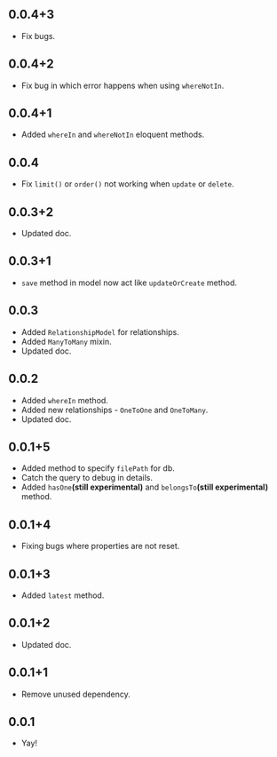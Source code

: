 ## 0.0.4+3

- Fix bugs.

## 0.0.4+2

- Fix bug in which error happens when using `whereNotIn`.

## 0.0.4+1

- Added `whereIn` and `whereNotIn` eloquent methods.

## 0.0.4

- Fix `limit()` or `order()` not working when `update` or `delete`.

## 0.0.3+2

- Updated doc.

## 0.0.3+1

- `save` method in model now act like `updateOrCreate` method.

## 0.0.3

- Added `RelationshipModel` for relationships.
- Added `ManyToMany` mixin.
- Updated doc.

## 0.0.2

- Added `whereIn` method.
- Added new relationships - `OneToOne` and `OneToMany`.
- Updated doc.

## 0.0.1+5

- Added method to specify `filePath` for db.
- Catch the query to debug in details.
- Added `hasOne`**(still experimental)** and `belongsTo`**(still experimental)** method.

## 0.0.1+4

- Fixing bugs where properties are not reset.

## 0.0.1+3

- Added `latest` method.

## 0.0.1+2

- Updated doc.

## 0.0.1+1

- Remove unused dependency.

## 0.0.1

- Yay!
